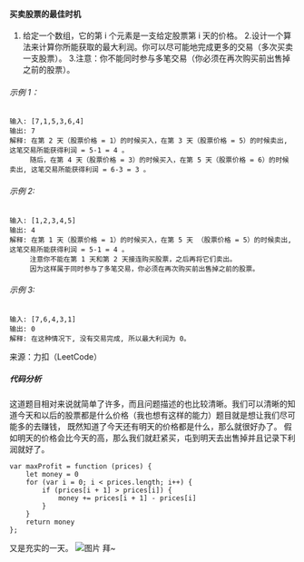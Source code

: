 #### 买卖股票的最佳时机

1. 给定一个数组，它的第 i 个元素是一支给定股票第 i 天的价格。 2.设计一个算法来计算你所能获取的最大利润。你可以尽可能地完成更多的交易（多次买卖一支股票）。 3.注意：你不能同时参与多笔交易（你必须在再次购买前出售掉之前的股票）。

###### 示例 1：

```
输入: [7,1,5,3,6,4]
输出: 7
解释: 在第 2 天（股票价格 = 1）的时候买入，在第 3 天（股票价格 = 5）的时候卖出, 这笔交易所能获得利润 = 5-1 = 4 。
     随后，在第 4 天（股票价格 = 3）的时候买入，在第 5 天（股票价格 = 6）的时候卖出, 这笔交易所能获得利润 = 6-3 = 3 。
```

###### 示例 2:

```
输入: [1,2,3,4,5]
输出: 4
解释: 在第 1 天（股票价格 = 1）的时候买入，在第 5 天 （股票价格 = 5）的时候卖出, 这笔交易所能获得利润 = 5-1 = 4 。
     注意你不能在第 1 天和第 2 天接连购买股票，之后再将它们卖出。
     因为这样属于同时参与了多笔交易，你必须在再次购买前出售掉之前的股票。
```

###### 示例 3:

```
输入: [7,6,4,3,1]
输出: 0
解释: 在这种情况下, 没有交易完成, 所以最大利润为 0。
```

来源：力扣（LeetCode）

##### 代码分析

这道题目相对来说就简单了许多，而且问题描述的也比较清晰。我们可以清晰的知道今天和以后的股票都是什么价格（我也想有这样的能力）题目就是想让我们尽可能多的去赚钱，
既然知道了今天还有明天的价格都是什么，那么就很好办了。 假如明天的价格会比今天的高，那么我们就赶紧买，屯到明天去出售掉并且记录下利润就好了。

```
var maxProfit = function (prices) {
    let money = 0
    for (var i = 0; i < prices.length; i++) {
        if (prices[i + 1] > prices[i]) {
            money += prices[i + 1] - prices[i]
        }
    }
    return money
};
```

又是充实的一天。
![图片](https://github.com/w-joker/leetcode-javascript/blob/master/image/16ef406ec8b2c55f.gif)
拜~
